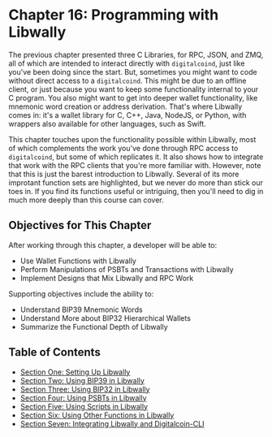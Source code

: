 # Chapter 16: Programming with Libwally

The previous chapter presented three C Libraries, for RPC, JSON, and ZMQ, all of which are intended to interact directly with `digitalcoind`, just like you've been doing since the start. But, sometimes you might want to code without direct access to a `digitalcoind`. This might be due to an offline client, or just because you want to keep some functionality internal to your C program. You also might want to get into deeper wallet functionality, like mnemonic word creation or address derivation. That's where Libwally comes in: it's a wallet library for C, C++, Java, NodeJS, or Python, with wrappers also available for other languages, such as Swift.

This chapter touches upon the functionality possible within Libwally, most of which complements the work you've done through RPC access to `digitalcoind`, but some of which replicates it. It also shows how to integrate that work with the RPC clients that you're more familiar with. However, note that this is just the barest introduction to Libwally. Several of its more improtant function sets are highlighted, but we never do more than stick our toes in. If you find its functions useful or intriguing, then you'll need to dig in much more deeply than this course can cover.

## Objectives for This Chapter

After working through this chapter, a developer will be able to:

   * Use Wallet Functions with Libwally
   * Perform Manipulations of PSBTs and Transactions with Libwally
   * Implement Designs that Mix Libwally and RPC Work
   
Supporting objectives include the ability to:

  * Understand BIP39 Mnemonic Words
  * Understand More about BIP32 Hierarchical Wallets
  * Summarize the Functional Depth of Libwally
   
## Table of Contents

  * [Section One: Setting Up Libwally](16_1_Setting_Up_Libwally.md)
  * [Section Two: Using BIP39 in Libwally](16_2_Using_BIP39_in_Libwally.md)
  * [Section Three: Using BIP32 in Libwally](16_3_Using_BIP32_in_Libwally.md)
  * [Section Four: Using PSBTs in Libwally](16_4_Using_PSBTs_in_Libwally.md) 
  * [Section Five: Using Scripts in Libwally](16_5_Using_Scripts_in_Libwally.md)
  * [Section Six: Using Other Functions in Libwally](16_6_Using_Other_Functions_in_Libwally.md)
  * [Section Seven: Integrating Libwally and Digitalcoin-CLI](16_7_Integrating_Libwally_and_Bitcoin-CLI.md)
